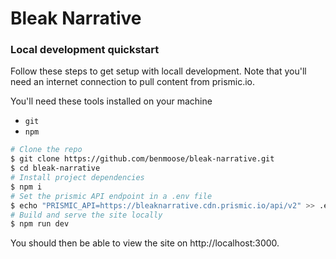 # Bleak Narrative

### Local development quickstart

Follow these steps to get setup with locall development. Note that you'll need an internet connection to pull content from prismic.io.

You'll need these tools installed on your machine
- `git`
- `npm`

```bash
# Clone the repo
$ git clone https://github.com/benmoose/bleak-narrative.git
$ cd bleak-narrative
# Install project dependencies
$ npm i
# Set the prismic API endpoint in a .env file
$ echo "PRISMIC_API=https://bleaknarrative.cdn.prismic.io/api/v2" >> .env
# Build and serve the site locally
$ npm run dev
```

You should then be able to view the site on http://localhost:3000.
